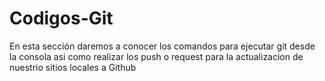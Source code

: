 # Codigos-Git

En esta sección daremos a conocer los comandos para ejecutar git desde la consola asi como realizar los push o request para la actualizacion de nuestrio sitios locales a Github
